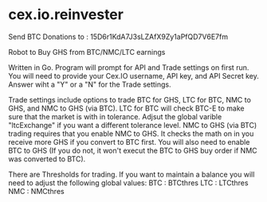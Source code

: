 cex.io.reinvester
=================

Send BTC Donations to : 15D6r1KdA7J3sLZAfX9Zy1aPfQD7V6E7fm

Robot to Buy GHS from BTC/NMC/LTC earnings

Written in Go.
Program will prompt for API and Trade settings on first run.
You will need to provide your Cex.IO username, API key, and API Secret key.
Answer wiht a "Y" or a "N" for the Trade settings.

Trade settings include options to trade BTC for GHS, LTC for BTC, NMC to GHS, and NMC to GHS (via BTC).
LTC for BTC will check BTC-E to make sure that the market is with in tolerance. Adjsut the global varible "ltcExchange" if you want a different tolerance level.
NMC to GHS (via BTC) trading requires that you enable NMC to GHS. It checks the math on in you receive more GHS if you convert to BTC first. You will also need to enable BTC to GHS (If you do not, it won't execut the BTC to GHS buy order if NMC was converted to BTC). 

There are Thresholds for trading. If you want to maintain a balance you will need to adjust the following global values:
BTC : BTCthres
LTC : LTCthres
NMC : NMCthres

